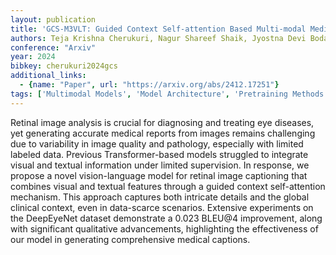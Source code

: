 ```yaml
---
layout: publication
title: 'GCS-M3VLT: Guided Context Self-attention Based Multi-modal Medical Vision Language Transformer For Retinal Image Captioning'
authors: Teja Krishna Cherukuri, Nagur Shareef Shaik, Jyostna Devi Bodapati, Dong Hye Ye
conference: "Arxiv"
year: 2024
bibkey: cherukuri2024gcs
additional_links:
  - {name: "Paper", url: "https://arxiv.org/abs/2412.17251"}
tags: ['Multimodal Models', 'Model Architecture', 'Pretraining Methods', 'Transformer', 'Attention Mechanism']
---
```

Retinal image analysis is crucial for diagnosing and treating eye diseases,
yet generating accurate medical reports from images remains challenging due to
variability in image quality and pathology, especially with limited labeled
data. Previous Transformer-based models struggled to integrate visual and
textual information under limited supervision. In response, we propose a novel
vision-language model for retinal image captioning that combines visual and
textual features through a guided context self-attention mechanism. This
approach captures both intricate details and the global clinical context, even
in data-scarce scenarios. Extensive experiments on the DeepEyeNet dataset
demonstrate a 0.023 BLEU@4 improvement, along with significant qualitative
advancements, highlighting the effectiveness of our model in generating
comprehensive medical captions.
